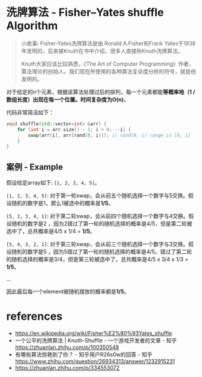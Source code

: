 # 洗牌算法 - Fisher–Yates shuffle Algorithm

> 小故事: Fisher-Yates洗牌算法是由 Ronald A.Fisher和Frank Yates于1938年发明的，后来被Knuth在书中介绍，很多人直接称Knuth洗牌算法。 
>
> Knuth大家应该比较熟悉，《The Art of Computer Programming》作者，算法理论的创始人。我们现在所使用的各种算法复杂度分析的符号，就是他发明的。

对于给定的n个元素，根据该算法处理过后的排列，每一个元素都能**等概率地（1 / 数组长度）**出现在每一个位置。时间复杂度为**O(n)**。

代码非常简洁如下：

```cpp
void shuffle(std::vector<int> &arr) {
    for (int i = arr.size() - 1; i > 0; --i) {
        swap(arr[i], arr[rand(0, i)]); // rand(0, i) range is [0, i]
    }
}
```

## 案例 - Example

假设给定array如下: `[1, 2, 3, 4, 5]`。

`[1, 2, 3, 4, 5]`: 对于第一轮swap，会从前五个随机选择一个数字与5交换。假设随机的数字是1，那么1被选中的概率是**1/5**。

`[5, 2, 3, 4, 1]`: 对于第二轮swap，会从前四个随机选择一个数字与4交换。假设随机的数字是2 ，因为2错过了第一轮的随机选择的概率是4/5，但是第二轮被选中了，总共概率是4/5 x 1/4 = **1/5**。

`[5, 4, 3, 2, 1]`: 对于第三轮swap，会从前三个随机选择一个数字与3交换。假设随机的数字是5 ，因为5错过了第一轮的随机选择的概率是4/5，错过了第二轮的随机选择的概率是3/4，但是第三轮被选中了，总共概率是4/5 x 3/4 x 1/3 = **1/5**。

...

因此最后每一个element被随机摆放的概率都是**1/5**。

# references

* https://en.wikipedia.org/wiki/Fisher%E2%80%93Yates_shuffle
* 一个公平的洗牌算法 | Knuth-Shuffle - 一个游戏开发者的文章 - 知乎 https://zhuanlan.zhihu.com/p/100350548
* 有哪些算法惊艳到了你？ - 知乎用户R26s0w的回答 - 知乎 https://www.zhihu.com/question/26934313/answer/1232915231
* https://zhuanlan.zhihu.com/p/334553072
